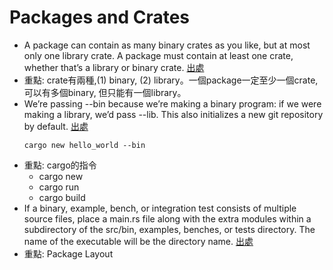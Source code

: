 # Packages and Crates
* A package can contain as many binary crates as you like, but at most only one library crate. A package must contain at least one crate, whether that’s a library or binary crate. [出處](https://doc.rust-lang.org/book/ch07-01-packages-and-crates.html)
* 重點: crate有兩種,(1) binary, (2) library。一個package一定至少一個crate, 可以有多個binary, 但只能有一個library。
* We’re passing --bin because we’re making a binary program: if we were making a library, we’d pass --lib. This also initializes a new git repository by default. [出處](https://doc.rust-lang.org/cargo/guide/creating-a-new-project.html?highlight=cargo%20new%20lib#creating-a-new-package)
  ```
  cargo new hello_world --bin
  ```
* 重點: cargo的指令
    * cargo new
    * cargo run
    * cargo build
* If a binary, example, bench, or integration test consists of multiple source files, place a main.rs file along with the extra modules within a subdirectory of the src/bin, examples, benches, or tests directory. The name of the executable will be the directory name. [出處](https://doc.rust-lang.org/cargo/guide/project-layout.html)
* 重點: Package Layout